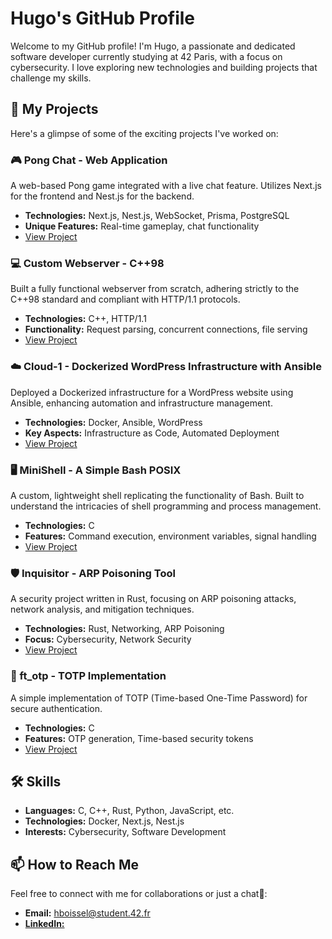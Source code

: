 # Hugo's GitHub Profile

Welcome to my GitHub profile! I'm Hugo, a passionate and dedicated software developer currently studying at 42 Paris, with a focus on cybersecurity. I love exploring new technologies and building projects that challenge my skills.

## 🚀 My Projects

Here's a glimpse of some of the exciting projects I've worked on:

### 🎮 Pong Chat - Web Application

A web-based Pong game integrated with a live chat feature. Utilizes Next.js for the frontend and Nest.js for the backend.

- **Technologies:** Next.js, Nest.js, WebSocket, Prisma, PostgreSQL
- **Unique Features:** Real-time gameplay, chat functionality
- [View Project](https://github.com/hboissel/transcendence)

### 💻 Custom Webserver - C++98

Built a fully functional webserver from scratch, adhering strictly to the C++98 standard and compliant with HTTP/1.1 protocols.

- **Technologies:** C++, HTTP/1.1
- **Functionality:** Request parsing, concurrent connections, file serving
- [View Project](https://github.com/hboissel/webserv)

### ☁️ Cloud-1 - Dockerized WordPress Infrastructure with Ansible

Deployed a Dockerized infrastructure for a WordPress website using Ansible, enhancing automation and infrastructure management.

- **Technologies:** Docker, Ansible, WordPress
- **Key Aspects:** Infrastructure as Code, Automated Deployment
- [View Project](https://github.com/hboissel/cloud-1)

### 🖥️ MiniShell - A Simple Bash POSIX

A custom, lightweight shell replicating the functionality of Bash. Built to understand the intricacies of shell programming and process management.

- **Technologies:** C
- **Features:** Command execution, environment variables, signal handling
- [View Project](https://github.com/hboissel/minishell)

### 🛡️ Inquisitor - ARP Poisoning Tool

A security project written in Rust, focusing on ARP poisoning attacks, network analysis, and mitigation techniques.

- **Technologies:** Rust, Networking, ARP Poisoning
- **Focus:** Cybersecurity, Network Security
- [View Project](https://github.com/hboissel/inquisitor)

### 🔐 ft_otp - TOTP Implementation

A simple implementation of TOTP (Time-based One-Time Password) for secure authentication.

- **Technologies:** C
- **Features:** OTP generation, Time-based security tokens
- [View Project](https://github.com/hboissel/ft_otp)

## 🛠 Skills

- **Languages:** C, C++, Rust, Python, JavaScript, etc.
- **Technologies:** Docker, Next.js, Nest.js
- **Interests:** Cybersecurity, Software Development

## 📫 How to Reach Me

Feel free to connect with me for collaborations or just a chat🤝:

- **Email:** [hboissel@student.42.fr](mailto:hboissel@student.42.fr)
- [**LinkedIn:**](https://www.linkedin.com/in/hugoboissel/)
